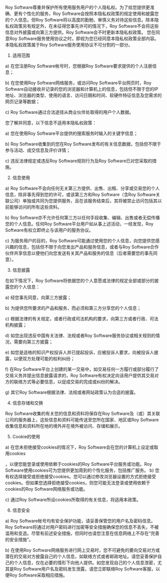 Roy Software尊重并保护所有使用服务用户的个人隐私权。为了给您提供更准确、更有个性化的服务，Roy Software会按照本隐私权政策的规定使用和披露您的个人信息。但Roy Software将以高度的勤勉、审慎义务对待这些信息。除本隐私权政策另有规定外，在未征得您事先许可的情况下，Roy Software不会将这些信息对外披露或向第三方提供。Roy Software会不时更新本隐私权政策。 您在同意Roy Software服务使用协议之时，即视为您已经同意本隐私权政策全部内容。本隐私权政策属于Roy Software服务使用协议不可分割的一部分。 

1. 适用范围 

a) 在您注册Roy Software帐号时，您根据Roy Software要求提供的个人注册信息； 

b) 在您使用Roy Software网络服务，或访问Roy Software平台网页时，Roy Software自动接收并记录的您的浏览器和计算机上的信息，包括但不限于您的IP地址、浏览器的类型、使用的语言、访问日期和时间、软硬件特征信息及您需求的网页记录等数据； 

c) Roy Software通过合法途径从商业伙伴处取得的用户个人数据。 

您了解并同意，以下信息不适用本隐私权政策： 

a) 您在使用Roy Software平台提供的搜索服务时输入的关键字信息； 

b) Roy Software收集到的您在Roy Software发布的有关信息数据，包括但不限于参与活动、成交信息及评价详情； 

c) 违反法律规定或违反Roy Software规则行为及Roy Software已对您采取的措施。 

2. 信息使用 

a) Roy Software不会向任何无关第三方提供、出售、出租、分享或交易您的个人信息，除非事先得到您的许可，或该第三方和Roy Software（含Roy Software关联公司）单独或共同为您提供服务，且在该服务结束后，其将被禁止访问包括其以前能够访问的所有这些资料。 

b) Roy Software亦不允许任何第三方以任何手段收集、编辑、出售或者无偿传播您的个人信息。任何Roy Software平台用户如从事上述活动，一经发现，Roy Software有权立即终止与该用户的服务协议。 

c) 为服务用户的目的，Roy Software可能通过使用您的个人信息，向您提供您感兴趣的信息，包括但不限于向您发出产品和服务信息，或者与Roy Software合作伙伴共享信息以便他们向您发送有关其产品和服务的信息（后者需要您的事先同意）。 

3. 信息披露 

在如下情况下，Roy Software将依据您的个人意愿或法律的规定全部或部分的披露您的个人信息： 

a) 经您事先同意，向第三方披露； 

b) 为提供您所要求的产品和服务，而必须和第三方分享您的个人信息； 

c) 根据法律的有关规定，或者行政或司法机构的要求，向第三方或者行政、司法机构披露；

d) 如您出现违反中国有关法律、法规或者Roy Software服务协议或相关规则的情况，需要向第三方披露；  

e) 如您是适格的知识产权投诉人并已提起投诉，应被投诉人要求，向被投诉人披露，以便双方处理可能的权利纠纷；

f) 在Roy Software平台上创建的某一交易中，如交易任何一方履行或部分履行了交易义务并提出信息披露请求的，Roy Software有权决定向该用户提供其交易对方的联络方式等必要信息，以促成交易的完成或纠纷的解决。  

g) 其它Roy Software根据法律、法规或者网站政策认为合适的披露。  

4. 信息存储和交换  

Roy Software收集的有关您的信息和资料将保存在Roy Software及（或）其关联公司的服务器上，这些信息和资料可能传送至您所在国家、地区或Roy Software收集信息和资料所在地的境外并在境外被访问、存储和展示。 

5. Cookie的使用 

a) 在您未拒绝接受cookies的情况下，Roy Software会在您的计算机上设定或取用cookies

，以便您能登录或使用依赖于cookies的Roy Software平台服务或功能。Roy Software使用cookies可为您提供更加周到的个性化服务，包括推广服务。  b) 您有权选择接受或拒绝接受cookies。您可以通过修改浏览器设置的方式拒绝接受cookies。但如果您选择拒绝接受cookies，则您可能无法登录或使用依赖于cookies的Roy Software网络服务或功能。 

c) 通过Roy Software所设cookies所取得的有关信息，将适用本政策。  

6. 信息安全  

a) Roy Software帐号均有安全保护功能，请妥善保管您的用户名及密码信息。Roy Software将通过对用户密码进行加密等安全措施确保您的信息不丢失，不被滥用和变造。尽管有前述安全措施，但同时也请您注意在信息网络上不存在“完善的安全措施”。  

b) 在使用Roy Software网络服务进行网上交易时，您不可避免的要向交易对方或潜在的交易对方披露自己的个人信息，如联络方式或者邮政地址。请您妥善保护自己的个人信息，仅在必要的情形下向他人提供。如您发现自己的个人信息泄密，尤其是Roy Software用户名及密码发生泄露，请您立即联络Roy Software客服，以便Roy Software采取相应措施。